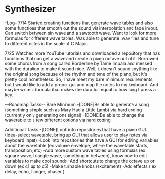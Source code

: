 # Synthesizer
-Log-
7/14 Started creating functions that generate wave tables and also some functions that smooth out the sound via interpolation and fade in/out. 
Can switch between sin wave and a sawtooth wave. Want to look for more formulas for different wave tables. 
Was able to generate .wav files and tune to different notes in the scale of C Major.

7/25 Watched more YouTube tutorials and downloaded a repository that has functions that can get a wave and create a piano octave out of it. Borrowed some chords from a song called Borderline by Tame Impala and messed with the duration to make it sound nice. Well, it doesn't sound anything like the original song because of the rhythm and tone of the piano, but it's pretty cool nonetheless. So, I have meet my bare minimum requirements, but I would like to add a proper gui and map the notes to my keyboard. And maybe write a formula that makes the duration equal to how long I press a key. 

--Roadmap Tasks--
Bare Minimum
-[DONE]Be able to generate a song (something simple such as Mary Had a Little Lamb) via hard coding (currently only generating one signal)
-[DONE]Be able to change the wavetable to a few different options via hard coding

Additional Tasks
-[DONE]Look into repositories that have a piano GUI. (Idea-select wavetable, bring up GUI that allows user to play notes via keyboard input)
-Look into repositories that have a GUI for editing variables about the wavetable (ex volume envelope, where the wavetable starts, transposition, etc)
-Add more custom wave tables using formulas (ex square wave, triangle wave, something in between), know how to edit variables to make cool sounds
-Add shortcuts to change the octave up or down (ex c1 up to c5)
-Make turnable knobs (excitement)
-Add effects ( ex delay, echo, flanger, phaser )



 

